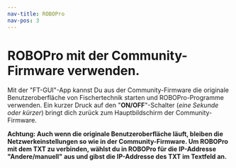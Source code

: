 ```yaml
---
nav-title: ROBOPro
nav-pos: 3
---
```

# ROBOPro mit der Community-Firmware verwenden.

Mit der "FT-GUI"-App kannst Du aus der Community-Firmware die originale
Benutzeroberfläche von Fischertechnik starten und ROBOPro-Programme verwenden.
Ein kurzer Druck auf den "**ON/OFF**"-Schalter (_eine Sekunde oder kürzer_) bringt
dich zurück zum Hauptbildschirm der Community-Firmware.

**Achtung: Auch wenn die originale Benutzeroberfläche läuft, bleiben die
Netzwerkeinstellungen so wie in der Community-Firmware. Um ROBOPro mit dem TXT
zu verbinden, wählst du in ROBOPro für die IP-Addresse "Andere/manuell" aus und
gibst die IP-Addresse des TXT im Textfeld an.**

